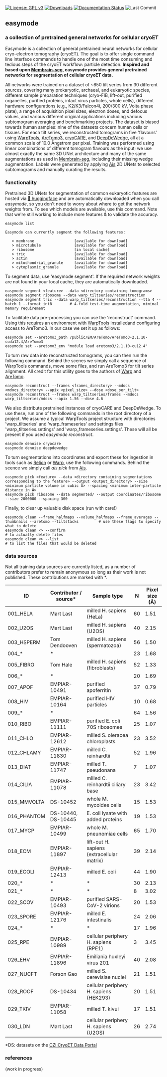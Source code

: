 [![License: GPL v3](https://img.shields.io/badge/License-GPLv3-blue.svg)](https://github.com/mgflast/easymode/LICENSE.txt)
[![Downloads](https://img.shields.io/pypi/dm/easymode)](https://pypi.org/project/easymode/)
[![Documentation Status](https://readthedocs.org/projects/easymode/badge/?version=latest)](https://easymode.readthedocs.io/en/latest/?badge=latest)
![Last Commit](https://img.shields.io/github/last-commit/mgflast/easymode)

## easymode
### a collection of pretrained general networks for cellular cryoET

Easymode is a collection of general pretrained neural networks for cellular cryo-electron tomography (cryoET). The goal is to offer single command line interface commands to handle one of the most time consuming and tedious steps of the cryoET workflow: particle detection. **Inspired and based upon [Membrain-seg](https://github.com/teamtomo/membrain-seg), easymode provides general pretrained networks for segmentation of cellular cryoET data.**    

All networks were trained on a dataset of ~850 tilt series from 30 different sources, covering many prokaryotic, archaeal, and eukaryotic species, different sample preparation techniques (cryo-FIB, lift-out, purified organelles, purified proteins, intact virus particles, whole cells), different hardware configurations (e.g., K2/K3/Falcon4i, 200/300 kV, Volta phase plate), a range of acquisition pixel sizes, electron doses, and defocus values, and various different original applications including various subtomogram averaging and benchmarking projects. The dataset is biased towards human samples: nine of the datasets concern human cells or tissues. For each tilt series, we reconstructed tomograms in five 'flavours' using [WarpTools](https://warpem.github.io/), [AreTomo3](https://github.com/czimaginginstitute/AreTomo3), [cryoCARE](https://github.com/juglab/cryoCARE_pip), and [DeepDeWedge](https://github.com/MLI-lab/DeepDeWedge), all at a common scale of 10.0 Ångstrom per pixel. Training was performed using linear combinations of different tomogram flavours as the input; we use almost exactly the same 3D UNet architecture and many of the same augmentations as used in [Membrain-seg](https://github.com/teamtomo/membrain-seg), including their missing wedge augmentation. Labels were generated by applying [Ais](github.com/bionanopatterning/Ais) 2D UNets to selected subtomograms and manually curating the results.

### functionality

Pretrained 3D UNets for segmentation of common eukaryotic features are hosted via [🤗 huggingface](https://huggingface.co/mgflast/easymode/tree/main) and are automatically downloaded when you call *easymode*, so you don't need to worry about where to get the network weights from. To see which models are available, use this command. Note that we're still working to include more features & to validate the accuracy.
```
easymode list
```

```
Easymode can currently segment the following features:

   > membrane                  [available for download]
   > microtubule               [available for download]
   > ribosome                  [in local cache]
   > tric                      [available for download]
   > actin                     [available for download]
   > mitochondrial_granule     [available for download]
   > cytoplasmic_granule       [available for download]
```

To segment data, use 'easymode segment'. If the required network weights are not found in your local cache, they are automatically downloaded.
```
easymode segment <feature> --data <directory containing tomograms>
easymode segment ribosome --data warp_tiltseries/reconstruction
easymode segment tric --data warp_tiltseries/reconstruction --tta 4 --batch 1 --format int8        # 4-fold test-time augmentation, mimimal memory requirement
```
To facilitate data pre-processing you can use the 'reconstruct' command. Using this requires an environment with [WarpTools](https://warpem.github.io/warp/user_guide/warptools/installation/) installedand configuring access to AreTomo3. In our case we set it up as follows:
```
easymode set --aretomo3_path /public/EM/AreTomo/AreTomo3-2.1.10-cuda12.4/AreTomo3
easymode set --aretomo3_env "module load aretomo3/2.1.10-cu12.4"
```
To turn raw data into reconstructed tomograms, you can then run the following command. Behind the scenes we simply call a sequence of WarpTools commands, move some files, and run AreTomo3 for tilt series alignment. All credit for this utility goes to the authors of [Warp](https://warpem.github.io/warp/team/) and [AreTomo](https://github.com/czimaginginstitute/AreTomo3). 
```
easymode reconstruct --frames <frames_directory> --mdocs <mdocs_directory> --apix <pixel_size> --dose <dose_per_tilt>
easymode reconstruct --frames warp_tiltseries/frames --mdocs warp_tiltseries/mdocs --apix 1.56 --dose 4.6
```
We also distribute pretrained instances of cryoCARE and DeepDeWedge. To use these, run one of the following commands in the root directory of a project. We assume a typical WarpTools project structure with directories 'warp_tiltseries' and 'warp_frameseries' and settings files 'warp_tiltseries.settings' and 'warp_frameseries.settings'. These will all be present if you used _easymode reconstruct_.
```
easymode denoise cryocare
easymode denoise deepdewedge
```
To turn segmentations into coordinates and export these for ingestion in tools such as [Relion](https://github.com/3dem/relion) or [Warp](https://github.com/warpem/warp), use the following commands. Behind the scence we simply call _ais pick <arguments>_ from [Ais](github.com/bionanopatterning/Ais).
```
easymode pick <feature> --data <directory containing segmentations corresponding to the feature> --output <output_directory> --size <minimum particle volume in cubic Å> --spacing <minimum inter-particle distance in Å>
easymode pick ribosome --data segmented/ --output coordinates/ribosome --size 2000000 --spacing 300
```
Finally, to clear up valuable disk space (run with care!)
```
easymode clean --frame_halfmaps --volume_halfmaps --frame_averages --thumbnails --aretomo --tiltstacks         # use these flags to specify what to delete
easymode clean <> --confirm                                                                                    # to actually delete files
easymode clean <> --list                                                                                       # to list the files that would be deleted
```

### data sources

Not all training data sources are currently listed, as a number of contributors prefer to remain anonymous so long as their work is not published. These contributions are marked with *.


| ID          | Contributor / source* | Sample type                                | N  | Pixel size (Å) |
|-------------|-----------------------|--------------------------------------------|----|----------------|
| 001_HELA    | Mart Last             | milled H. sapiens (HeLa)                   | 60 | 1.51           |
| 002_U2OS    | Mart Last             | milled H. sapiens (U2OS)                   | 40 | 2.15           |
| 003_HSPERM  | Tom Dendooven         | milled H. sapiens (spermatozoa)            | 56 | 1.50           |
| 004_*       | *                     |                                            | 23 | 1.68           |
| 005_FIBRO   | Tom Hale              | milled H. sapiens (fibroblasts)            | 52 | 1.33           |
| 006_*       | *                     |                                            | 20 | 1.69           |
| 007_APOF    | EMPIAR-10491          | purified apoferritin                       | 37 | 0.79           |
| 008_HIV     | EMPIAR-10164          | purified HIV particles                     | 10 | 0.68           |
| 009_*       | *                     |                                            | 64 | 1.56           |
| 010_RIBO    | EMPIAR-11111          | purified E. coli 70S ribosomes             | 25 | 1.07           |
| 011_CHLO    | EMPIAR-12612          | milled S. oleracea chloroplasts            | 23 | 3.52           |
| 012_CHLAMY  | EMPIAR-11830          | milled C. reinhardtii                      | 52 | 1.96           |
| 013_DIAT    | EMPIAR-11747          | milled T. pseudonana                       | 7  | 1.07           |
| 014_CILIA   | EMPIAR-11078          | milled C. reinhardtii ciliary base         | 23 | 3.42           |
| 015_MMVOLTA | DS-10452              | whole M. mycoides cells                    | 15 | 1.53           |
| 016_PHANTOM | DS-10440, DS-10445    | E. coli lysate with added proteins         | 19 | 1.53           |
| 017_MYCP    | EMPIAR-10499          | whole M. pneunomiae cells                  | 65 | 1.70           |
| 018_ECM     | EMPIAR-11897          | lift-out H. sapiens (extracellular matrix) | 39 | 2.14           |
| 019_ECOLI   | EMPIAR-12413          | milled E. coli                             | 44 | 1.90           |
| 020_*       | *                     | *                                          | 30 | 2.13           |
| 021_*       | *                     | *                                          | 8  | 3.02           |
| 022_SCOV    | EMPIAR-10493          | purified SARS-CoV-2 virions                | 20 | 1.53           |
| 023_SPORE   | EMPIAR-12176          | milled E. intestinalis                     | 24 | 2.06           |
| 024_*       | *                     | *                                          | 17 | 1.96           |
| 025_RPE     | EMPIAR-10989          | cellular periphery H. sapiens (RPE1)       | 3  | 3.45           |
| 026_EHV     | EMPIAR-11896          | Emiliania huxleyi virus 201                | 40 | 2.08           |
| 027_NUCFT   | Forson Gao            | milled S. cerevisiae nuclei                | 21 | 1.51           |
| 028_ROOF    | DS-10434              | cellular periphery H. sapiens (HEK293)     | 20 | 1.51           |
| 029_TKIV    | EMPIAR-11058          | milled T. kivui                            | 17 | 1.51           |
| 030_LDN     | Mart Last             | cellular periphery H. sapiens (U2OS)       | 26 | 2.74           |
*DS: datasets on the [CZI CryoET Data Portal](https://cryoetdataportal.czscience.com/)
### references

(work in progress)